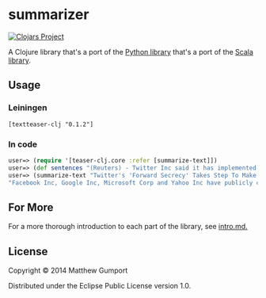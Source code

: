 # summarizer

[![Clojars Project](http://clojars.org/seymores/textteaser-clj/latest-version.svg)](http://clojars.org/seymores/textteaser-clj)

A Clojure library that's a port of the [Python library](https://github.com/xiaoxu193/PyTeaser) that's a port of the [Scala library](https://github.com/MojoJolo/textteaser).

## Usage

### Leiningen

```
[textteaser-clj "0.1.2"]
```

### In code

```clojure
user=> (require '[teaser-clj.core :refer [summarize-text]])
user=> (def sentences "(Reuters) - Twitter Inc said it has implemented a security technology that makes it harder to spy on its users and called on other Internet firms to do the same, as Web providers look to thwart spying by government intelligence agencies. The online messaging service, which began scrambling communications in 2011 using traditional HTTPS encryption, said on Friday it has added an advanced layer of protection for HTTPS known as 'forward secrecy.' 'A year and a half ago, Twitter was first served completely over HTTPS,' the company said in a blog posting. 'Since then, it has become clearer and clearer how important that step was to protecting our users' privacy.' Twitter's move is the latest response from US Internet firms following disclosures by former spy agency contractor Edward Snowden about widespread, classified US government surveillance programs. Facebook Inc, Google Inc, Microsoft Corp and Yahoo Inc have publicly complained that the government does not let them disclose data collection efforts. Some have adopted new privacy technologies to better secure user data. Forward secrecy prevents attackers from exploiting one potential weakness in HTTPS, which is that large quantities of data can be unscrambled if spies are able to steal a single private 'key' that is then used to encrypt all the data, said Dan Kaminsky, a well-known Internet security expert. The more advanced technique repeatedly creates individual keys as new communications sessions are opened, making it impossible to use a master key to decrypt them, Kaminsky said. 'It is a good thing to do,' he said. 'I'm glad this is the direction the industry is taking.'")
user=> (summarize-text "Twitter's 'Forward Secrecy' Takes Step To Make It Harder To Spy On Its Users" sentences)
"Facebook Inc, Google Inc, Microsoft Corp and Yahoo Inc have publicly complained that the government does not let them disclose data collection efforts.  The more advanced technique repeatedly creates individual keys as new communications sessions are opened, making it impossible to use a master key to decrypt them, Kaminsky said.  Some have adopted new privacy technologies to better secure user data.  'I'm glad this is the direction the industry is taking.'  'It is a good thing to do,' he said."
```

## For More

For a more thorough introduction to each part of the library, see [intro.md.](doc/intro.md)

## License

Copyright © 2014 Matthew Gumport

Distributed under the Eclipse Public License version 1.0.
